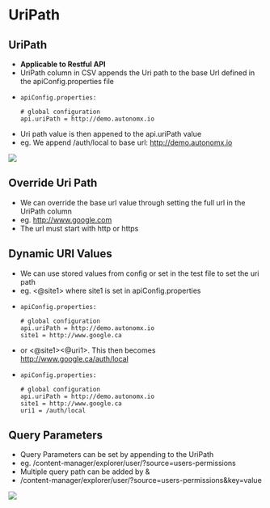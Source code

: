 # UriPath

## UriPath

* **Applicable to Restful API**
* UriPath column in CSV appends the Uri path to the base Url defined in the apiConfig.properties file
* ```text
  apiConfig.properties:

  # global configuration
  api.uriPath = http://demo.autonomx.io
  ```
* Uri path value is then appened to the api.uriPath value
* eg. We append /auth/local to base url: http://demo.autonomx.io

![](../../.gitbook/assets/image%20%2866%29.png)

## Override Uri Path

* We can override the base url value through setting the full url in the UriPath column
* eg. http://www.google.com
* The url must start with http or https

## Dynamic URI Values

* We can use stored values from config or set in the test file to set the uri path
* eg. &lt;@site1&gt; where site1 is set in apiConfig.properties
* ```text
  apiConfig.properties:

  # global configuration
  api.uriPath = http://demo.autonomx.io
  site1 = http://www.google.ca
  ```
* or &lt;@site1&gt;&lt;@uri1&gt;. This then becomes http://www.google.ca/auth/local
* ```text
  apiConfig.properties:

  # global configuration
  api.uriPath = http://demo.autonomx.io
  site1 = http://www.google.ca
  uri1 = /auth/local    
  ```

## Query Parameters

* Query Parameters can be set by appending to the UriPath 
* eg. /content-manager/explorer/user/?source=users-permissions
* Multiple query path can be added by & 
* /content-manager/explorer/user/?source=users-permissions&key=value

![](../../.gitbook/assets/image%20%28129%29.png)


